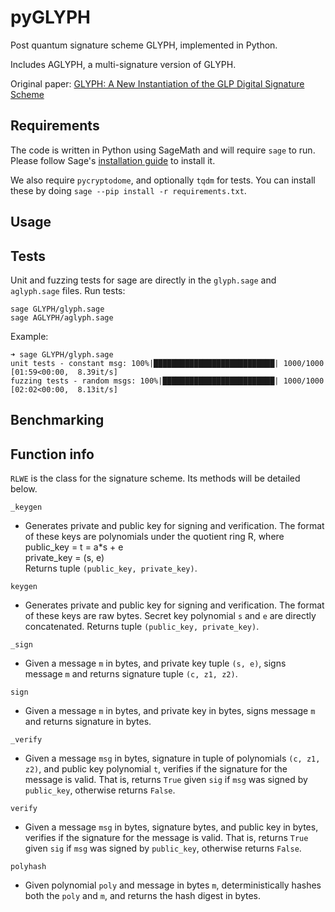 # pyGLYPH

Post quantum signature scheme GLYPH, implemented in Python.

Includes AGLYPH, a multi-signature version of GLYPH.

Original paper: [GLYPH: A New Instantiation of the GLP Digital Signature
Scheme](https://eprint.iacr.org/2017/766.pdf)

## Requirements

The code is written in Python using SageMath and will require `sage` to run.
Please follow Sage's [installation guide](https://doc.sagemath.org/html/en/installation/index.html) to install it.

We also require `pycryptodome`, and optionally `tqdm` for tests. You can install these by doing `sage --pip install -r requirements.txt`.

## Usage

## Tests

Unit and fuzzing tests for sage are directly in the `glyph.sage` and `aglyph.sage` files.
Run tests:
```
sage GLYPH/glyph.sage
sage AGLYPH/aglyph.sage
```

Example:
```
➜ sage GLYPH/glyph.sage
unit tests - constant msg: 100%|███████████████████████████| 1000/1000 [01:59<00:00,  8.39it/s]
fuzzing tests - random msgs: 100%|█████████████████████████| 1000/1000 [02:02<00:00,  8.13it/s]

```



## Benchmarking

## Function info

`RLWE` is the class for the signature scheme. Its methods will be detailed below.

`_keygen`
- Generates private and public key for signing and verification.
        The format of these keys are polynomials under the quotient ring R, where\
            public_key = t = a*s + e\
            private_key = (s, e)\
        Returns tuple `(public_key, private_key)`.

`keygen`
- Generates private and public key for signing and verification.
        The format of these keys are raw bytes.
        Secret key polynomial `s` and `e` are directly concatenated.
        Returns tuple `(public_key, private_key)`.

`_sign`
- Given a message `m` in bytes, and private key tuple `(s, e)`,
        signs message `m` and returns signature tuple
        `(c, z1, z2)`.

`sign`
- Given a message `m` in bytes, and private key in bytes,
        signs message `m` and returns signature in bytes.

`_verify`
- Given a message `msg` in bytes, signature in tuple of polynomials `(c, z1, z2)`,
        and public key polynomial `t`, verifies if the signature for the message is valid.
        That is, returns `True` given `sig` if `msg` was signed by `public_key`,
        otherwise returns `False`.

`verify`
- Given a message `msg` in bytes, signature bytes,
        and public key in bytes, verifies if the signature for the message is valid.
        That is, returns `True` given `sig` if `msg` was signed by `public_key`,
        otherwise returns `False`.

`polyhash`
- Given polynomial `poly` and message in bytes `m`,
        deterministically hashes both the `poly` and `m`,
        and returns the hash digest in bytes.


